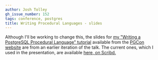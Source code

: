 ```yaml
---
author: Josh Tolley
gh_issue_number: 152
tags: conference, postgres
title: Writing Procedural Languages - slides
---
```


Although I'll be working to change this, the slides for [my "Writing a PostgreSQL Procedural Language" tutorial](http://www.pgcon.org/2009/schedule/track/Tutorial/159.en.html) available from the [PGCon website](http://www.pgcon.org) are from an earlier iteration of the talk. The current ones, which I used in the presentation, are available [here, on Scribd.](http://www.scribd.com/doc/15729445/Developing-a-PostgreSQL-Procedural-Language)
